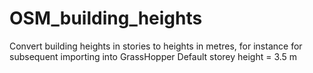 # OSM_building_heights
Convert building heights in stories to heights in metres, for instance for subsequent importing into GrassHopper 
Default storey height = 3.5 m
